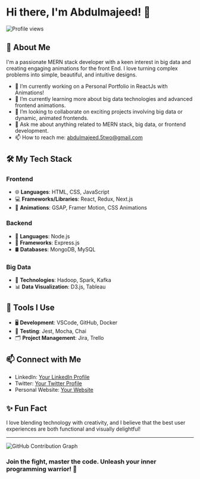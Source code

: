 # Hi there, I'm Abdulmajeed! 👋

![Profile views](https://gpvc.arturio.dev/Abdulmajeed5two)

## 🚀 About Me
I'm a passionate MERN stack developer with a keen interest in big data and creating engaging animations for the front End. I love turning complex problems into simple, beautiful, and intuitive designs.

- 🔭 I’m currently working on a Personal Portfolio in ReactJs with Animations!
- 🌱 I’m currently learning more about big data technologies and advanced frontend animations.
- 👯 I’m looking to collaborate on exciting projects involving big data or dynamic, animated frontends.
- 💬 Ask me about anything related to MERN stack, big data, or frontend development.
- 📫 How to reach me: abdulmajeed.5two@gmail.com

## 🛠️ My Tech Stack
### Frontend
- 🌐 **Languages**: HTML, CSS, JavaScript
- 💻 **Frameworks/Libraries**: React, Redux, Next.js
- 🎨 **Animations**: GSAP, Framer Motion, CSS Animations

### Backend
- 🚀 **Languages**: Node.js
- 🔧 **Frameworks**: Express.js
- 🛢️ **Databases**: MongoDB, MySQL

### Big Data
- 🌟 **Technologies**: Hadoop, Spark, Kafka
- 📊 **Data Visualization**: D3.js, Tableau

## 🧰 Tools I Use
- 🖥️ **Development**: VSCode, GitHub, Docker
- 🧪 **Testing**: Jest, Mocha, Chai
- 🗂️ **Project Management**: Jira, Trello

<!---
## 📈 GitHub Stats
![Abdulmajeed's GitHub Stats](https://github-readme-stats.vercel.app/api?username=Abdulmajeed5two&show_icons=true&theme=radical)

## 📊 Top Languages
![Top Languages](https://github-readme-stats.vercel.app/api/top-langs/?username=Abdulmajeed5two&layout=compact&theme=radical)

## 🌟 Featured Projects
### [Project 1]
![Project 1](https://github-readme-stats.vercel.app/api/pin/?username=Abdulmajeed5two&repo=[RepoName]&theme=radical)
Description of project 1.

### [Project 2]
![Project 2](https://github-readme-stats.vercel.app/api/pin/?username=Abdulmajeed5two&repo=[RepoName]&theme=radical)
Description of project 2.

--->
## 📫 Connect with Me
- LinkedIn: [Your LinkedIn Profile](https://www.linkedin.com/in/abdulmajeed5two/)
- Twitter: [Your Twitter Profile](https://x.com/AbdulMajee5two)
- Personal Website: [Your Website](abdulmajeed-portfolio.netlify.app)

## ✨ Fun Fact
I love blending technology with creativity, and I believe that the best user experiences are both functional and visually delightful!

---

![GitHub Contribution Graph](https://activity-graph.herokuapp.com/graph?username=Abdulmajeed5two&theme=react-dark)

### Join the fight, master the code. Unleash your inner programming warrior! 🌟
